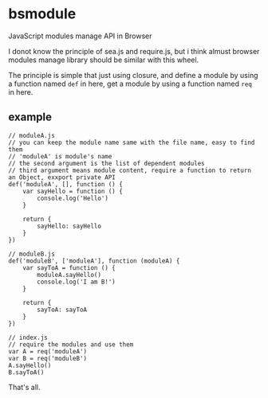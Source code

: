 # bsmodule
JavaScript modules manage API in Browser

I donot know the principle of sea.js and require.js, but i think almust browser modules manage library should be similar with this wheel.

The principle is simple that just using closure, and define a module by using a function named `def` in here, get a module by using a function named `req` in here.

## example

```
// moduleA.js
// you can keep the module name same with the file name, easy to find them 
// 'moduleA' is module's name
// the second argument is the list of dependent modules
// third argument means module content, require a function to return an Object, exxport private API
def('moduleA', [], function () {
	var sayHello = function () {
		console.log('Hello')
	}

	return {
		sayHello: sayHello
	}
})
```

```
// moduleB.js
def('moduleB', ['moduleA'], function (moduleA) {
	var sayToA = function () {
		moduleA.sayHello()
		console.log('I am B!')
	}

	return {
		sayToA: sayToA
	}
})
```

```
// index.js
// require the modules and use them
var A = req('moduleA')
var B = req('moduleB')
A.sayHello()
B.sayToA()
```

That's all.
